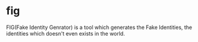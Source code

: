 # fig
FIG(Fake Identity Genrator) is a tool which generates the Fake Identities, the identities which doesn't even exists in the world.
